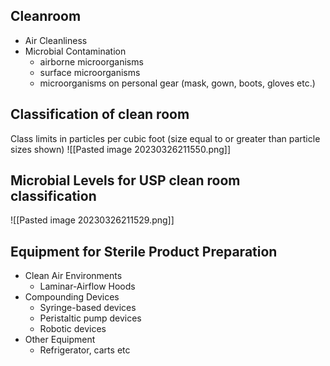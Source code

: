 ## Cleanroom
- Air Cleanliness 
- Microbial Contamination 
	- airborne microorganisms 
	- surface microorganisms 
	- microorganisms on personal gear (mask, gown, boots, gloves etc.)
## Classification of clean room
Class limits in particles per cubic foot (size equal to or greater than particle sizes shown)
![[Pasted image 20230326211550.png]]
## Microbial Levels for USP clean room classification
![[Pasted image 20230326211529.png]]
## Equipment for Sterile Product Preparation
- Clean Air Environments 
	- Laminar-Airflow Hoods 
- Compounding Devices 
	- Syringe-based devices 
	- Peristaltic pump devices 
	- Robotic devices 
- Other Equipment  
	- Refrigerator, carts etc